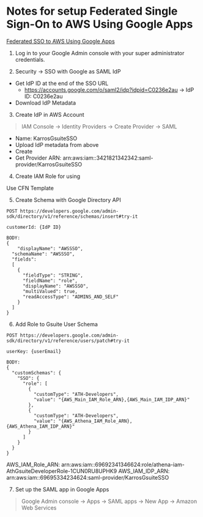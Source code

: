 # Notes for setup Federated Single Sign-On to AWS Using Google Apps

[Federated SSO to AWS Using Google Apps](https://aws.amazon.com/blogs/security/how-to-set-up-federated-single-sign-on-to-aws-using-google-apps/)

1. Log in to your Google Admin console with your super administrator credentials.

2. Security -> SSO with Google as SAML IdP

- Get IdP ID at the end of the SSO URL
  - https://accounts.google.com/o/saml2/idp?idpid=C0236e2au
    -> IdP ID: C0236e2au
- Download IdP Metadata

3. Create IdP in AWS Account

> IAM Console -> Identity Providers -> Create Provider -> SAML

- Name: KarrosGsuiteSSO
- Upload IdP metadata from above
- Create
- Get Provider ARN: arn:aws:iam::3421821342342:saml-provider/KarrosGsuiteSSO

4. Create IAM Role for using

Use CFN Template

5. Create Schema with Google Directory API

```
POST https://developers.google.com/admin-sdk/directory/v1/reference/schemas/insert#try-it

customerId: {IdP ID}

BODY:
{
	"displayName": "AWSSSO",
  "schemaName": "AWSSSO",
  "fields":
  [
    {
      "fieldType": "STRING",
      "fieldName": "role",
      "displayName": "AWSSSO",
      "multiValued": true,
      "readAccessType": "ADMINS_AND_SELF"
    }
  ]
}
```

6. Add Role to Gsuite User Schema

```
POST https://developers.google.com/admin-sdk/directory/v1/reference/users/patch#try-it

userKey: {userEmail}

BODY:
{
  "customSchemas": {
    "SSO": {
      "role": [
        {
          "customType": "ATH-Developers",
          "value": "{AWS_Main_IAM_Role_ARN},{AWS_Main_IAM_IDP_ARN}"
        },
        {
          "customType": "ATH-Developers",
          "value": "{AWS_Athena_IAM_Role_ARN},{AWS_Athena_IAM_IDP_ARN}"
        }
      ]
    }
  }
}
```

AWS_IAM_Role_ARN: arn:aws:iam::69692341346624:role/athena-iam-AthGsuiteDeveloperRole-1CUN0RU8UPHK9
AWS_IAM_IDP_ARN: arn:aws:iam::69695334234624:saml-provider/KarrosGsuiteSSO

7. Set up the SAML app in Google Apps

> Google Admin console -> Apps -> SAML apps -> New App -> Amazon Web Services
